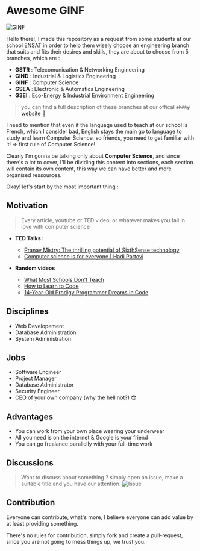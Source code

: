 # Awesome GINF

![GINF](https://raw.githubusercontent.com/Zianwar/awesome-ginf/master/images/ginf.png?token=AGMZeFbP2EnVs2S29E2B4NdXZpn19lu6ks5VqvTTwA%3D%3D "Génie Informatique")            

Hello there!, I made this repository as a request from some students at our school [ENSAT](http://ensat.ac.ma) in order to help them wisely choose an engineering branch that suits and fits their desires and skills, they are about to choose from 5 branches, which are : 

+ **GSTR** : Telecomunication & Networking Engineering
+ **GIND** : Industrial & Logistics Engineering
+ **GINF** : Computer Science
+ **GSEA** : Electronic & Automatics Engineering 
+ **G3EI** : Eco-Energy & Industrial Environment Engineering 

> you can find a full description of these branches at our offical  ~~shitty~~ [website](http://ensat.ac.ma) :poop:

I need to mention that even if the language used to teach at our school is French, which I consider bad, English stays the main go to language to study and learn Computer Science, so friends, you need to get familiar with it! => first rule of Computer Science!

Clearly I'm gonna be talking only about **Computer Science**, and since there's a lot to cover, I'll be dividing this content into sections, each section will contain its own content, this way we can have better and more organised ressources.

Okay! let's start by the most important thing :  


## Motivation
>Every article, youtube or TED video, or whatever makes you fall in love with computer science

+ **TED Talks :**
  + [Pranav Mistry: The thrilling potential of SixthSense technology](https://www.youtube.com/watch?v=YrtANPtnhyg)
  + [Computer science is for everyone | Hadi Partovi](https://www.youtube.com/watch?v=FpMNs7H24X0)
  
+ **Random videos**
  + [What Most Schools Don't Teach](https://www.youtube.com/watch?v=nKIu9yen5nc) 
  + [How to Learn to Code](https://www.youtube.com/watch?v=mvK0UzFNw1Q)
  + [14-Year-Old Prodigy Programmer Dreams In Code](https://www.youtube.com/watch?v=DBXZWB_dNsw)
  

## Disciplines
+ Web Developement 
+ Database Administration
+ System Administration


## Jobs
+ Software Engineer
+ Project Manager
+ Database Administrator
+ Security Engineer
+ CEO of your own company (why the hell not?) :sunglasses:


## Advantages
+ You can work from your own place wearing your underwear
+ All you need is on the internet & Google is your friend
+ You can go frealance parallelly with your full-time work


## Discussions
>Want to discuss about something ?
>simply open an issue, make a suitable title and you have our attention.
![Issue](https://raw.githubusercontent.com/Zianwar/awesome-ginf/master/images/newissue1.png "Issues Section")


## Contribution
Everyone can contribute, what's more, I believe everyone can add value by at least providing something.

There's no rules for contribution, simply fork and create a pull-request, since you are not going to mess things up, 
we trust you. 


